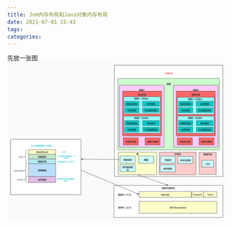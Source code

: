 ```yaml
---
title: Jvm内存布局和Java对象内存布局
date: 2021-07-01 15:43
tags: 
categories: 
---
```


<!--more-->

先放一张图  
![](https://raw.githubusercontent.com/huisunan/cdn/main/img/1410909-20210701154238304-765244692_1730686672795.jpg)